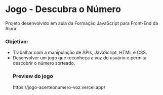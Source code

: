 <h1> Jogo - Descubra o Número </h1>
<p>
Projeto desenvolvido em aula da Formação JavaScript para Front-End da Alura.
</p>

<h3>Objetivo:</h3>
<ul>
<li>Trabalhar com a manipulação de APIs, JavaScript, HTML e CSS.</li>
<li>Desenvolver um jogo que reconheça a voz do usuário e permita descobrir o número sorteado.</li>
</u>

<h3> Preview do jogo </h3>
https://jogo-acerteonumero-voz.vercel.app/
